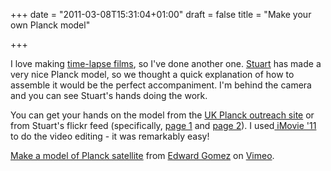 +++
date = "2011-03-08T15:31:04+01:00"
draft = false
title = "Make your own Planck model"

+++

<p>I love making <a href="/a-lapse-in-concentration/">time-lapse films</a>, so I've done another one. <a href="http://strudel.org.uk">Stuart</a> has made a very nice Planck model, so we thought a quick explanation of how to assemble it would be the perfect accompaniment. I'm behind the camera and you can see Stuart's hands doing the work.</p>

<p>You can get your hands on the model from the <a href="http://plancktelescope.org.uk">UK Planck outreach site</a> or from Stuart's flickr feed (specifically, <a href="http://www.flickr.com/photos/astronomyblog/5508919509/">page 1</a> and <a href="http://www.flickr.com/photos/astronomyblog/5508919785/">page 2</a>). I used<a href="http://www.apple.com/ilife/imovie/"> iMovie '11</a> to do the video editing - it was remarkably easy!</p>

<p><a href="http://vimeo.com/20783781">Make a model of Planck satellite</a> from <a href="http://vimeo.com/zemogle">Edward Gomez</a> on <a href="http://vimeo.com">Vimeo</a>.</p>